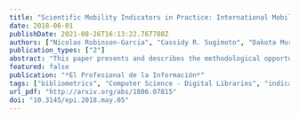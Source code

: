```yaml
---
title: "Scientific Mobility Indicators in Practice: International Mobility Profiles at the Country Level"
date: 2018-06-01
publishDate: 2021-08-26T16:13:22.767788Z
authors: ["Nicolas Robinson-Garcia", "Cassidy R. Sugimoto", "Dakota Murray", "Alfredo Yegros-Yegros", "Vincent Larivière", "Rodrigo Costas"]
publication_types: ["2"]
abstract: "This paper presents and describes the methodological opportunities offered by bibliometric data to produce indicators of scientific mobility. Large bibliographic datasets of disambiguated authors and their affiliations allow for the possibility of tracking the affiliation changes of scientists. Using the Web of Science as data source, we analyze the distribution of types of mobile scientists for a selection of countries. We explore the possibility of creating profiles of international mobility at the country level, and discuss potential interpretations and caveats. Five countries (Canada, The Netherlands, South Africa, Spain, and the United States) are used as examples. These profiles enable us to characterize these countries in terms of their strongest links with other countries. This type of analysis reveals circulation among and between countries with strong policy implications."
featured: false
publication: "*El Profesional de la Información*"
tags: ["bibliometrics", "Computer Science - Digital Libraries", "indicators", "mobility"]
url_pdf: "http://arxiv.org/abs/1806.07815"
doi: "10.3145/epi.2018.may.05"
---
```

